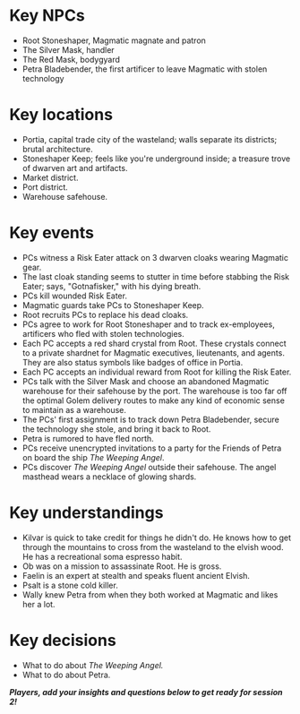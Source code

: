 # Key NPCs

- Root Stoneshaper, Magmatic magnate and patron
- The Silver Mask, handler
- The Red Mask, bodygyard
- Petra Bladebender, the first artificer to leave Magmatic with stolen technology

# Key locations

- Portia, capital trade city of the wasteland; walls separate its districts; brutal architecture.
- Stoneshaper Keep; feels like you're underground inside; a treasure trove of dwarven art and artifacts.
- Market district.
- Port district.
- Warehouse safehouse.

# Key events

- PCs witness a Risk Eater attack on 3 dwarven cloaks wearing Magmatic gear.
- The last cloak standing seems to stutter in time before stabbing the Risk Eater; says, "Gotnafisker," with his dying breath.
- PCs kill wounded Risk Eater.
- Magmatic guards take PCs to Stoneshaper Keep.
- Root recruits PCs to replace his dead cloaks.
- PCs agree to work for Root Stoneshaper and to track ex-employees, artificers who fled with stolen technologies. 
- Each PC accepts a red shard crystal from Root. These crystals connect to a private shardnet for Magmatic executives, lieutenants, and agents. They are also status symbols like badges of office in Portia.
- Each PC accepts an individual reward from Root for killing the Risk Eater.
- PCs talk with the Silver Mask and choose an abandoned Magmatic warehouse for their safehouse by the port. The warehouse is too far off the optimal Golem delivery routes to make any kind of economic sense to maintain as a warehouse.
- The PCs' first assignment is to track down Petra Bladebender, secure the technology she stole, and bring it back to Root.
- Petra is rumored to have fled north.
- PCs receive unencrypted invitations to a party for the Friends of Petra on board the ship *The Weeping Angel*.
- PCs discover *The Weeping Angel* outside their safehouse. The angel masthead wears a necklace of glowing shards.

# Key understandings

- Kilvar is quick to take credit for things he didn't do. He knows how to get through the mountains to cross from the wasteland to the elvish wood. He has a recreational soma espresso habit.
- Ob was on a mission to assassinate Root. He is gross.
- Faelin is an expert at stealth and speaks fluent ancient Elvish.
- Psalt is a stone cold killer.
- Wally knew Petra from when they both worked at Magmatic and likes her a lot.

# Key decisions

- What to do about *The Weeping Angel.*
- What to do about Petra.

***Players, add your insights and questions below to get ready for session 2!***